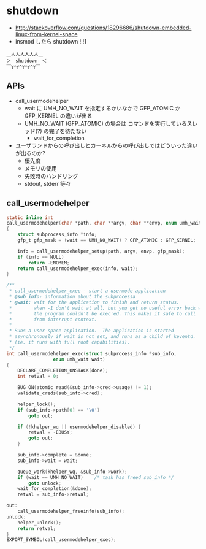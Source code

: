# shutdown

 * http://stackoverflow.com/questions/18296686/shutdown-embedded-linux-from-kernel-space
 * insmod したら shutdown !!!1

 ```
 ＿人人人人人人＿
＞　shutdown　＜
￣Y^Y^Y^Y^Y￣
```

## APIs

 * call_usermodehelper
   * wait に UMH_NO_WAIT を指定するかいなかで GFP_ATOMIC か GFP_KERNEL の違いが出る
   * UMH_NO_WAIT (GFP_ATOMIC) の場合は コマンドを実行しているスレッド(?) の完了を待たない
     * wait_for_completion
 * ユーザランドからの呼び出しとカーネルからの呼び出しではどういった違いが出るのか?
   * 優先度
   * メモリの使用
   * 失敗時のハンドリング
   * stdout, stderr 等々

## call_usermodehelper

```c
static inline int
call_usermodehelper(char *path, char **argv, char **envp, enum umh_wait wait)
{
	struct subprocess_info *info;
	gfp_t gfp_mask = (wait == UMH_NO_WAIT) ? GFP_ATOMIC : GFP_KERNEL;

	info = call_usermodehelper_setup(path, argv, envp, gfp_mask);
	if (info == NULL)
		return -ENOMEM;
	return call_usermodehelper_exec(info, wait);
}
```

```c
/**
 * call_usermodehelper_exec - start a usermode application
 * @sub_info: information about the subprocessa
 * @wait: wait for the application to finish and return status.
 *        when -1 don't wait at all, but you get no useful error back when
 *        the program couldn't be exec'ed. This makes it safe to call
 *        from interrupt context.
 *
 * Runs a user-space application.  The application is started
 * asynchronously if wait is not set, and runs as a child of keventd.
 * (ie. it runs with full root capabilities).
 */
int call_usermodehelper_exec(struct subprocess_info *sub_info,
			     enum umh_wait wait)
{
	DECLARE_COMPLETION_ONSTACK(done);
	int retval = 0;

	BUG_ON(atomic_read(&sub_info->cred->usage) != 1);
	validate_creds(sub_info->cred);

	helper_lock();
	if (sub_info->path[0] == '\0')
		goto out;

	if (!khelper_wq || usermodehelper_disabled) {
		retval = -EBUSY;
		goto out;
	}

	sub_info->complete = &done;
	sub_info->wait = wait;

	queue_work(khelper_wq, &sub_info->work);
	if (wait == UMH_NO_WAIT)	/* task has freed sub_info */
		goto unlock;
	wait_for_completion(&done);
	retval = sub_info->retval;

out:
	call_usermodehelper_freeinfo(sub_info);
unlock:
	helper_unlock();
	return retval;
}
EXPORT_SYMBOL(call_usermodehelper_exec);
```